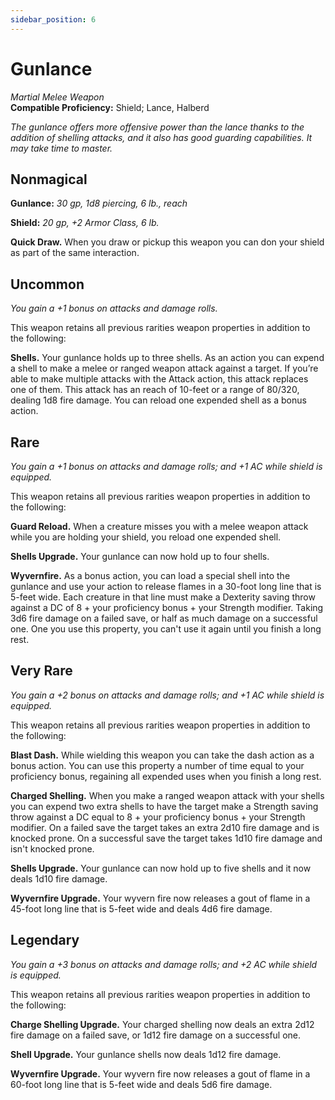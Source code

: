 ```yaml
---
sidebar_position: 6
---
```


# Gunlance

*Martial Melee Weapon*  
**Compatible Proficiency:** Shield; Lance, Halberd

*The gunlance offers more offensive power than the lance thanks to the addition of shelling attacks, and it also has good guarding capabilities. It may take time to master.*

## Nonmagical

**Gunlance:** *30 gp, 1d8 piercing, 6 lb., reach*

**Shield:** *20 gp, +2 Armor Class, 6 lb.*

**Quick Draw.** When you draw or pickup this weapon you can don your shield as part of the same interaction.

## Uncommon

*You gain a +1 bonus on attacks and damage rolls.*

This weapon retains all previous rarities weapon properties in addition to the following:

**Shells.** Your gunlance holds up to three shells. As an action you can expend a shell to make a melee or ranged weapon attack against a target. If you’re able to make multiple attacks with the Attack action, this attack replaces one of them. This attack has an reach of 10-feet or a range of 80/320, dealing 1d8 fire damage. You can reload one expended shell as a bonus action.

## Rare

*You gain a +1 bonus on attacks and damage rolls; and +1 AC while shield is equipped.*

This weapon retains all previous rarities weapon properties in addition to the following:

**Guard Reload.** When a creature misses you with a melee weapon attack while you are holding your shield, you reload one expended shell.

**Shells Upgrade.** Your gunlance can now hold up to four shells.

**Wyvernfire.** As a bonus action, you can load a special shell into the gunlance and use your action to release flames in a 30-foot long line that is 5-feet wide. Each creature in that line must make a Dexterity saving throw against a DC of 8 + your proficiency bonus + your Strength modifier. Taking 3d6 fire damage on a failed save, or half as much damage on a successful one. One you use this property, you can't use it again until you finish a long rest.

## Very Rare

*You gain a +2 bonus on attacks and damage rolls; and +1 AC while shield is equipped.*

This weapon retains all previous rarities weapon properties in addition to the following:

**Blast Dash.** While wielding this weapon you can take the dash action as a bonus action. You can use this property a number of time equal to your proficiency bonus, regaining all expended uses when you finish a long rest.

**Charged Shelling.** When you make a ranged weapon attack with your shells you can expend two extra shells to have the target make a Strength saving throw against a DC equal to 8 + your proficiency bonus + your Strength modifier. On a failed save the target takes an extra 2d10 fire damage and is knocked prone. On a successful save the target takes 1d10 fire damage and isn't knocked prone.

**Shells Upgrade.** Your gunlance can now hold up to five shells and it now deals 1d10 fire damage.

**Wyvernfire Upgrade.** Your wyvern fire now releases a gout of flame in a 45-foot long line that is 5-feet wide and deals 4d6 fire damage.

## Legendary

*You gain a +3 bonus on attacks and damage rolls; and +2 AC while shield is equipped.*

This weapon retains all previous rarities weapon properties in addition to the following:

**Charge Shelling Upgrade.** Your charged shelling now deals an extra 2d12 fire damage on a failed save, or 1d12 fire damage on a successful one.

**Shell Upgrade.** Your gunlance shells now deals 1d12 fire damage.

**Wyvernfire Upgrade.** Your wyvern fire now releases a gout of flame in a 60-foot long line that is 5-feet wide and deals 5d6 fire damage.